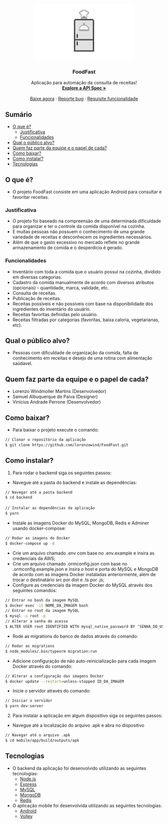 <p align="center">
  <a href="https://github.com/lorenzowind/UBEMath">
    <img src="logo.png" alt="Logo" height="180">
  </a>

  <h3 align="center">FoodFast</h3>

  <p align="center">
    Aplicação para automação da consulta de receitas!
    <br />
    <a href="https://app.swaggerhub.com/apis/lorenzomart/FoodFast/1.0.0"><strong>Explore a API Spec »</strong></a>
    <br />
    <br />
    <a href="https://drive.google.com/file/d/1FJsNBRTJWbB021RdT3WTdYrKnd-IArTM/view?usp=sharing">Baixe agora</a>
    ·
    <a href="https://github.com/lorenzowind/FoodFast/issues/new">Reporte bug</a>
    ·
    <a href="https://github.com/lorenzowind/FoodFast/issues/new">Requisite funcionalidade</a>
  </p>
</p>

## Sumário
* [O que é?](#O-que-é?)
  * [Justificativa](#Justificativa)
  * [Funcionalidades](#Funcionalidades)
* [Qual o público alvo?](#Qual-o-público-alvo?)
* [Quem faz parte da equipe e o papel de cada?](#Quem-faz-parte-da-equipe-e-o-papel-de-cada?)
* [Como baixar?](#Como-baixar?)
* [Como instalar?](#Como-instalar?)
* [Tecnologias](#Tecnologias)

## O que é?
- O projeto FoodFast consiste em uma aplicação Android para consultar e favoritar receitas.

### Justificativa
- O projeto foi baseado na compreensão de uma determinada dificuldade para organizar e ter o controle da comida disponível na cozinha.
- E muitas pessoas não possuem o conhecimento de uma grande variedade de receitas e desconhecem os ingredientes necessários.
- Além de que o gasto excessivo no mercado reflete no grande armazenamento de comida e o desperdício é gerado.

### Funcionalidades
- Inventário com toda a comida que o usuário possui na cozinha, dividido em diversas categorias.
- Cadastro da comida manualmente de acordo com diversos atributos (opcionais) - quantidade, marca, validade, etc.
- Consulta de receitas.
- Publicação de receitas.
- Receitas possíveis e não possíveis com base na disponibilidade dos ingredientes do inventário do usuário.
- Receitas favoritas definidas pelo usuário.
- Receitas filtradas por categorias (favoritas, baixa caloria, vegetarianas, etc).

## Qual o público alvo?
- Pessoas com dificuldade de organização da comida, falta de conhecimento em receitas e desejo de uma rotina com alimentação saúdavel.

## Quem faz parte da equipe e o papel de cada?
- Lorenzo Windmoller Martins (Desenvolvedor)
- Samuel Albuquerque de Paiva (Designer)
- Vinícius Andrade Perrone (Desenvolvedor)

## Como baixar?
- Para baixar o projeto execute o comando:
```bash
// Clonar o repositório da aplicação
$ git clone https://github.com/lorenzowind/FoodFast.git
```

## Como instalar?
1. Para rodar o backend siga os seguintes passos:
- Navegue até a pasta do backend e instale as dependências:
```bash
// Navegar até a pasta backend
$ cd backend

// Instalar as dependências da aplicação
$ yarn
```
- Instale as imagens Docker do MySQL, MongoDB, Redis e Adminer usando docker-compose:
```bash
// Rodar as imagens do Docker
$ docker-compose up -d
```
- Crie um arquivo chamado .env com base no .env.example e insira as credenciais da AWS;
- Crie um arquivo chamado .ormconfig.json com base no .ormconfig.example.json e insira o host e porta do MySQL e MongoDB de acordo com as imagens Docker instaladas anteriormente, além de trocar o destinatário src por dist e .ts por .js;
- Configure as credenciais da imagem Docker do MySQL através dos seguintes comandos:
```bash
// Entrar no bash da imagem MySQL
$ docker exec -it NOME_DA_IMAGEM bash
// Entrar no root da imagem MySQL
$ mysql -u root -p
// Alterar a senha de acesso
$ ALTER USER root IDENTIFIED WITH mysql_native_password BY ‘SENHA_DO_USUÁRIO_ROOT’;
```
- Rode as migrations do banco de dados através do comando:
```bash
// Rodar as migrations
$ node_modules/.bin/typeorm migration:run
```
- Adicione configuração de não auto-reinicialização para cada imagem Docker através do comando:
```bash
// Alterar a configuração das imagens Docker
$ docker update --restart=unless-stopped ID_DA_IMAGEM
```
- Inicie o servidor através do comando:
```bash
// Iniciar o servidor
$ yarn dev:server
```
2. Para instalar a aplicação em algum dispositivo siga os seguintes passos:
- Navegue até a localização do arquivo .apk e abra no dispositivo
```bash
// Navegar até o arquivo .apk
$ cd mobile/app/build/outputs/apk
```
## Tecnologias
- O backend da aplicação foi desenvolvido utilizando as seguintes tecnologias:
  - [Node.js](https://nodejs.org/en/)
  - [Express](https://expressjs.com/pt-br/)
  - [MySQL](https://www.mysql.com/)
  - [MongoDB](https://www.mongodb.com/)
  - [Redis](https://redis.io/)
- O aplicação mobile foi desenvolvida utilizando as seguintes tecnologias:
  - [Android](https://www.android.com/intl/pt-BR_br/)
  - [Volley](https://developer.android.com/training/volley)